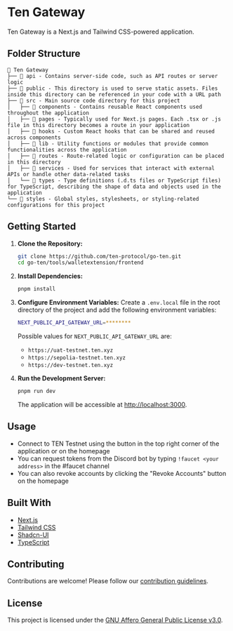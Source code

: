 # Ten Gateway

Ten Gateway is a Next.js and Tailwind CSS-powered application.

## Folder Structure

```
📁 Ten Gateway
├── 📁 api - Contains server-side code, such as API routes or server logic
├── 📁 public - This directory is used to serve static assets. Files inside this directory can be referenced in your code with a URL path
├── 📁 src - Main source code directory for this project
│   ├── 📁 components - Contains reusable React components used throughout the application
│   ├── 📁 pages - Typically used for Next.js pages. Each .tsx or .js file in this directory becomes a route in your application
│   ├── 📁 hooks - Custom React hooks that can be shared and reused across components
│   ├── 📁 lib - Utility functions or modules that provide common functionalities across the application
│   ├── 📁 routes - Route-related logic or configuration can be placed in this directory
│   ├── 📁 services - Used for services that interact with external APIs or handle other data-related tasks
│   └── 📁 types - Type definitions (.d.ts files or TypeScript files) for TypeScript, describing the shape of data and objects used in the application
└── 📁 styles - Global styles, stylesheets, or styling-related configurations for this project
```

## Getting Started

1. **Clone the Repository:**
   ```bash
   git clone https://github.com/ten-protocol/go-ten.git
   cd go-ten/tools/walletextension/frontend
   ```

2. **Install Dependencies:**
   ```bash
   pnpm install
   ```

3. **Configure Environment Variables:**
Create a `.env.local` file in the root directory of the project and add the following environment variables:

   ```bash
   NEXT_PUBLIC_API_GATEWAY_URL=********
   ```
   
   Possible values for `NEXT_PUBLIC_API_GATEWAY_URL` are:
   - `https://uat-testnet.ten.xyz`
   - `https://sepolia-testnet.ten.xyz`
   - `https://dev-testnet.ten.xyz`

4. **Run the Development Server:**
   ```bash
   pnpm run dev
   ```

   The application will be accessible at [http://localhost:3000](http://localhost:3000).

## Usage

- Connect to TEN Testnet using the button in the top right corner of the application or on the homepage
- You can request tokens from the Discord bot by typing `!faucet <your address>` in the #faucet channel
- You can also revoke accounts by clicking the "Revoke Accounts" button on the homepage

## Built With

- [Next.js](https://nextjs.org/)
- [Tailwind CSS](https://tailwindcss.com/)
- [Shadcn-UI](https://shadcn.com/)
- [TypeScript](https://www.typescriptlang.org/)


## Contributing

Contributions are welcome! Please follow our [contribution guidelines](/docs/_docs/community/contributions.md).

## License

This project is licensed under the [GNU Affero General Public License v3.0](/LICENSE).